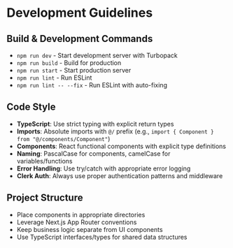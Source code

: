 # Development Guidelines

## Build & Development Commands
- `npm run dev` - Start development server with Turbopack
- `npm run build` - Build for production
- `npm run start` - Start production server
- `npm run lint` - Run ESLint
- `npm run lint -- --fix` - Run ESLint with auto-fixing

## Code Style
- **TypeScript**: Use strict typing with explicit return types
- **Imports**: Absolute imports with `@/` prefix (e.g., `import { Component } from "@/components/Component"`)
- **Components**: React functional components with explicit type definitions
- **Naming**: PascalCase for components, camelCase for variables/functions
- **Error Handling**: Use try/catch with appropriate error logging
- **Clerk Auth**: Always use proper authentication patterns and middleware

## Project Structure
- Place components in appropriate directories
- Leverage Next.js App Router conventions
- Keep business logic separate from UI components
- Use TypeScript interfaces/types for shared data structures